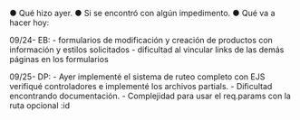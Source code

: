 ● Qué hizo ayer.
● Si se encontró con algún impedimento.
● Qué va a hacer hoy:

09/24- EB: - formularios de modificación y creación de productos con información y estilos solicitados
           - dificultad al vincular links de las demás páginas en los formularios

09/25- DP: - Ayer implementé el sistema de ruteo completo con EJS verifiqué controladores e implementé los archivos partials.
           - Dificultad encontrando documentación.
           - Complejidad para usar el req.params con la ruta opcional :id
